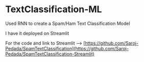 # TextClassification-ML

Used RNN to create a Spam/Ham Text Classification Model

I have it deployed on Streamlit

For the code and link to Streamlit --> [https://github.com/Saroj-Pedada/SpamTextClassification](https://github.com/Saroj-Pedada/SpamTextClassification-Streamlit)

